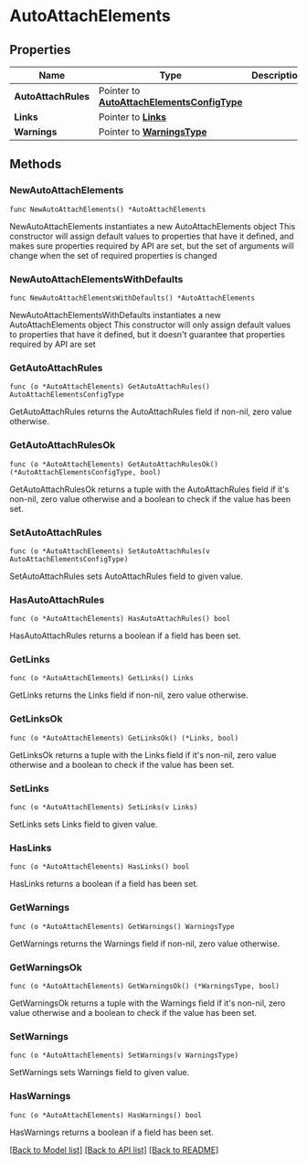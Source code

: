 # AutoAttachElements

## Properties

Name | Type | Description | Notes
------------ | ------------- | ------------- | -------------
**AutoAttachRules** | Pointer to [**AutoAttachElementsConfigType**](AutoAttachElementsConfigType.md) |  | [optional] 
**Links** | Pointer to [**Links**](Links.md) |  | [optional] 
**Warnings** | Pointer to [**WarningsType**](WarningsType.md) |  | [optional] 

## Methods

### NewAutoAttachElements

`func NewAutoAttachElements() *AutoAttachElements`

NewAutoAttachElements instantiates a new AutoAttachElements object
This constructor will assign default values to properties that have it defined,
and makes sure properties required by API are set, but the set of arguments
will change when the set of required properties is changed

### NewAutoAttachElementsWithDefaults

`func NewAutoAttachElementsWithDefaults() *AutoAttachElements`

NewAutoAttachElementsWithDefaults instantiates a new AutoAttachElements object
This constructor will only assign default values to properties that have it defined,
but it doesn't guarantee that properties required by API are set

### GetAutoAttachRules

`func (o *AutoAttachElements) GetAutoAttachRules() AutoAttachElementsConfigType`

GetAutoAttachRules returns the AutoAttachRules field if non-nil, zero value otherwise.

### GetAutoAttachRulesOk

`func (o *AutoAttachElements) GetAutoAttachRulesOk() (*AutoAttachElementsConfigType, bool)`

GetAutoAttachRulesOk returns a tuple with the AutoAttachRules field if it's non-nil, zero value otherwise
and a boolean to check if the value has been set.

### SetAutoAttachRules

`func (o *AutoAttachElements) SetAutoAttachRules(v AutoAttachElementsConfigType)`

SetAutoAttachRules sets AutoAttachRules field to given value.

### HasAutoAttachRules

`func (o *AutoAttachElements) HasAutoAttachRules() bool`

HasAutoAttachRules returns a boolean if a field has been set.

### GetLinks

`func (o *AutoAttachElements) GetLinks() Links`

GetLinks returns the Links field if non-nil, zero value otherwise.

### GetLinksOk

`func (o *AutoAttachElements) GetLinksOk() (*Links, bool)`

GetLinksOk returns a tuple with the Links field if it's non-nil, zero value otherwise
and a boolean to check if the value has been set.

### SetLinks

`func (o *AutoAttachElements) SetLinks(v Links)`

SetLinks sets Links field to given value.

### HasLinks

`func (o *AutoAttachElements) HasLinks() bool`

HasLinks returns a boolean if a field has been set.

### GetWarnings

`func (o *AutoAttachElements) GetWarnings() WarningsType`

GetWarnings returns the Warnings field if non-nil, zero value otherwise.

### GetWarningsOk

`func (o *AutoAttachElements) GetWarningsOk() (*WarningsType, bool)`

GetWarningsOk returns a tuple with the Warnings field if it's non-nil, zero value otherwise
and a boolean to check if the value has been set.

### SetWarnings

`func (o *AutoAttachElements) SetWarnings(v WarningsType)`

SetWarnings sets Warnings field to given value.

### HasWarnings

`func (o *AutoAttachElements) HasWarnings() bool`

HasWarnings returns a boolean if a field has been set.


[[Back to Model list]](../README.md#documentation-for-models) [[Back to API list]](../README.md#documentation-for-api-endpoints) [[Back to README]](../README.md)


